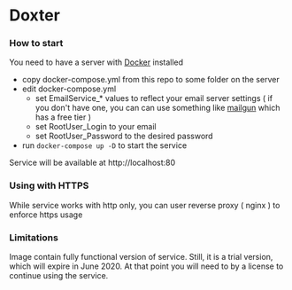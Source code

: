 Doxter
======

### How to start

You need to have a server with [Docker](https://www.docker.com/) installed

- copy docker-compose.yml from this repo to some folder on the server
- edit docker-compose.yml
	- set EmailService_* values to reflect your email server settings ( if you don't have one, you can can use something like [mailgun](https://www.mailgun.com/) which has a free tier )
	- set RootUser_Login to your email
	- set RootUser_Password to the desired password
- run ```docker-compose up -D``` to start the service

Service will be available at http://localhost:80

### Using with HTTPS

While service works with http only, you can user reverse proxy ( nginx ) to enforce https usage

### Limitations

Image contain fully functional version of service. Still, it is a trial version, which will expire in June 2020. At that point you will need to by a license to continue using the service.

